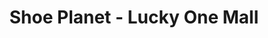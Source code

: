 ---
title: "Shoe Planet - Lucky One Mall"
url: /karachi/shoe-planet-lucky-one-mall/
shop: Schuhe
---